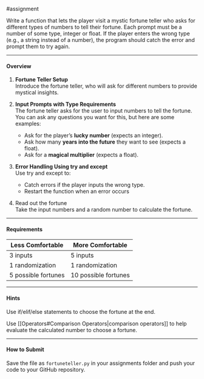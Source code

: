 #assignment

Write a function that lets the player visit a mystic fortune teller who asks for different types of numbers to tell their fortune. Each prompt must be a number of some type, integer or float. If the player enters the wrong type (e.g., a string instead of a number), the program should catch the error and prompt them to try again.

---
#### Overview

1. **Fortune Teller Setup**  
    Introduce the fortune teller, who will ask for different numbers to provide mystical insights.
    
2. **Input Prompts with Type Requirements**  
    The fortune teller asks for the user to input numbers to tell the fortune. You can ask any questions you want for this, but here are some examples:
    - Ask for the player’s **lucky number** (expects an integer).
    - Ask how many **years into the future** they want to see (expects a float).
    - Ask for a **magical multiplier** (expects a float).
    
3. **Error Handling Using try and except**  
    Use try and except to:
    
    - Catch errors if the player inputs the wrong type.
    - Restart the function when an error occurs

1. Read out the fortune  
    Take the input numbers and a random number to calculate the fortune.
---
#### Requirements

| **Less Comfortable** | **More Comfortable** |
| -------------------- | -------------------- |
| 3 inputs             | 5 inputs             |
| 1 randomization      | 1 randomization      |
| 5 possible fortunes  | 10 possible fortunes |

---
#### Hints
Use if/elif/else statements to choose the fortune at the end.

Use [[Operators#Comparison Operators|comparison operators]] to help evaluate the calculated number to choose a fortune.

---
#### How to Submit

Save the file as `fortuneteller.py` in your assignments folder and push your code to your GitHub repository.
